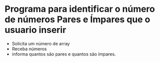 # Programa para identificar o número de números Pares e Ímpares que o usuario inserir

* Solicita um número de array
* Receba números
* informa quantos são pares e quantos são ímpares.